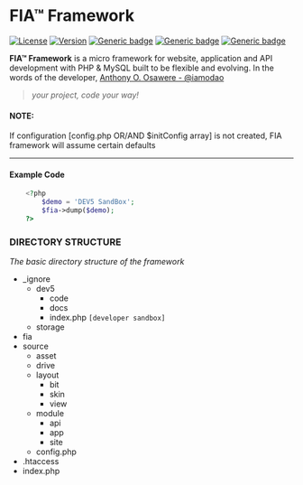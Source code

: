 # FIA™ Framework
[![License](https://img.shields.io/badge/License-Apache%202.0-red.svg)](https://github.com/iamodao/fia/blob/master/LICENSE)
[![Version](https://img.shields.io/badge/Version-Evolving-yellow.svg)](https://github.com/iamodao/fia/releases/latest)
[![Generic badge](https://img.shields.io/badge/Wiki-Read-1abc9c.svg)](https://github.com/iamodao/fia/wiki)
[![Generic badge](https://img.shields.io/badge/Creator-OSAWERE™-green.svg)](https://www.osawere.com/)
[![Generic badge](https://img.shields.io/badge/LinkedIn-@iamodao-blue.svg)](https://www.linkedin.com/in/iamodao/)

**FIA™ Framework** is a micro framework for website, application and API development with PHP & MySQL built to be flexible and evolving.
In the words of the developer, [Anthony O. Osawere - @iamodao](https://www.twitter.com/iamodao)

> _your project, code your way!_


#### NOTE:
If configuration [config.php OR/AND $initConfig array] is not created, FIA framework will assume certain defaults

---

#### Example Code
```php
	<?php
		$demo = 'DEV5 SandBox';
		$fia->dump($demo);
	?>
```



### DIRECTORY STRUCTURE
_The basic directory structure of the framework_

*	_ignore
	*	dev5
		*	code
		*	docs
		*	index.php `[developer sandbox]`
	*	storage
* fia
* source
	*	asset
	*	drive
	*	layout
		*	bit
		*	skin
		*	view
	*	module
		*	api
		*	app
		*	site
	*	config.php
* .htaccess
* index.php
